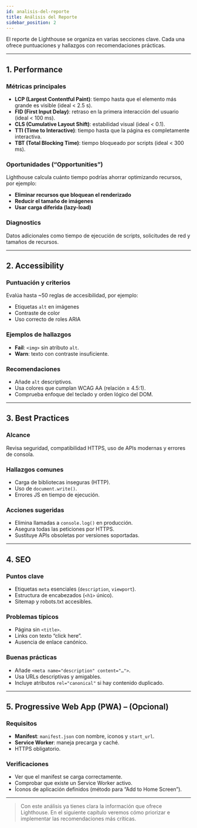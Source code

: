 ```yaml
---
id: analisis-del-reporte
title: Análisis del Reporte
sidebar_position: 2
---
```



El reporte de Lighthouse se organiza en varias secciones clave. Cada una ofrece puntuaciones y hallazgos con recomendaciones prácticas.

---

## 1. Performance

### Métricas principales  
- **LCP (Largest Contentful Paint)**: tiempo hasta que el elemento más grande es visible (ideal < 2.5 s).  
- **FID (First Input Delay)**: retraso en la primera interacción del usuario (ideal < 100 ms).  
- **CLS (Cumulative Layout Shift)**: estabilidad visual (ideal < 0.1).  
- **TTI (Time to Interactive)**: tiempo hasta que la página es completamente interactiva.  
- **TBT (Total Blocking Time)**: tiempo bloqueado por scripts (ideal < 300 ms).

### Oportunidades (“Opportunities”)  
Lighthouse calcula cuánto tiempo podrías ahorrar optimizando recursos, por ejemplo:  
- **Eliminar recursos que bloquean el renderizado**  
- **Reducir el tamaño de imágenes**  
- **Usar carga diferida (lazy-load)**

### Diagnostics  
Datos adicionales como tiempo de ejecución de scripts, solicitudes de red y tamaños de recursos.

---

## 2. Accessibility

### Puntuación y criterios  
Evalúa hasta ~50 reglas de accesibilidad, por ejemplo:  
- Etiquetas `alt` en imágenes  
- Contraste de color  
- Uso correcto de roles ARIA  

### Ejemplos de hallazgos  
- **Fail**: `<img>` sin atributo `alt`.  
- **Warn**: texto con contraste insuficiente.

### Recomendaciones  
- Añade `alt` descriptivos.  
- Usa colores que cumplan WCAG AA (relación ≥ 4.5:1).  
- Comprueba enfoque del teclado y orden lógico del DOM.

---

## 3. Best Practices

### Alcance  
Revisa seguridad, compatibilidad HTTPS, uso de APIs modernas y errores de consola.

### Hallazgos comunes  
- Carga de bibliotecas inseguras (HTTP).  
- Uso de `document.write()`.  
- Errores JS en tiempo de ejecución.

### Acciones sugeridas  
- Elimina llamadas a `console.log()` en producción.  
- Asegura todas las peticiones por HTTPS.  
- Sustituye APIs obsoletas por versiones soportadas.

---

## 4. SEO

### Puntos clave  
- Etiquetas `meta` esenciales (`description`, `viewport`).  
- Estructura de encabezados (`<h1>` único).  
- Sitemap y robots.txt accesibles.

### Problemas típicos  
- Página sin `<title>`.  
- Links con texto “click here”.  
- Ausencia de enlace canónico.

### Buenas prácticas  
- Añade `<meta name="description" content="…">`.  
- Usa URLs descriptivas y amigables.  
- Incluye atributos `rel="canonical"` si hay contenido duplicado.

---

## 5. Progressive Web App (PWA) – (Opcional)

### Requisitos  
- **Manifest**: `manifest.json` con nombre, iconos y `start_url`.  
- **Service Worker**: maneja precarga y caché.  
- HTTPS obligatorio.

### Verificaciones  
- Ver que el manifest se carga correctamente.  
- Comprobar que existe un Service Worker activo.  
- Íconos de aplicación definidos (método para “Add to Home Screen”).

---

> Con este análisis ya tienes clara la información que ofrece Lighthouse. En el siguiente capítulo veremos cómo priorizar e implementar las recomendaciones más críticas.  
